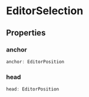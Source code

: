 # EditorSelection



## Properties

### anchor

```ts
anchor: EditorPosition
```



### head

```ts
head: EditorPosition
```




